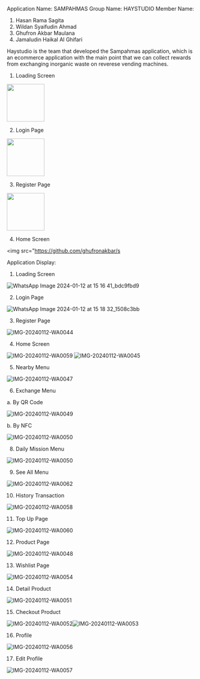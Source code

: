 Application Name:  SAMPAHMAS
Group Name:  HAYSTUDIO
Member Name:
1) Hasan Rama Sagita
2) Wildan Syaifudin Ahmad
3) Ghufron Akbar Maulana
4) Jamaludin Haikal Al Ghifari

Haystudio is the team that developed the Sampahmas application,
which is an ecommerce application with the main point that we can
collect rewards from exchanging inorganic waste on reverese 
vending machines.

1. Loading Screen

<img src="https://github.com/ghufronakbar/sampahmas/assets/104415819/8868a1e2-6ad5-47ab-a98c-9913282965ae" width="100">

2. Login Page

<img src="https://github.com/ghufronakbar/sampahmas/assets/104415819/7f014126-7105-46ed-b7a1-883cd3bf0dff" width="100">

3. Register Page

<img src="https://github.com/ghufronakbar/sampahmas/assets/104415819/f7a22976-ccf9-4ff9-9644-36547a5a0922" width="100">

4. Home Screen

<img src="https://github.com/ghufronakbar/s

Application Display:

1. Loading Screen


![WhatsApp Image 2024-01-12 at 15 16 41_bdc9fbd9](https://github.com/ghufronakbar/sampahmas/assets/104415819/8868a1e2-6ad5-47ab-a98c-9913282965ae)


2. Login Page


![WhatsApp Image 2024-01-12 at 15 18 32_1508c3bb](https://github.com/ghufronakbar/sampahmas/assets/104415819/7f014126-7105-46ed-b7a1-883cd3bf0dff)


3. Register Page


![IMG-20240112-WA0044](https://github.com/ghufronakbar/sampahmas/assets/104415819/f7a22976-ccf9-4ff9-9644-36547a5a0922)


4. Home Screen


![IMG-20240112-WA0059](https://github.com/ghufronakbar/sampahmas/assets/104415819/1cd2434c-c56e-4045-94e0-91563859d336) ![IMG-20240112-WA0045](https://github.com/ghufronakbar/sampahmas/assets/104415819/b8b532de-4257-4c6e-815f-bd25283ed9e6)

5. Nearby Menu


![IMG-20240112-WA0047](https://github.com/ghufronakbar/sampahmas/assets/104415819/87b2897c-0d68-48a4-b82d-ceafb7aa753a)

6. Exchange Menu

a. By QR Code

![IMG-20240112-WA0049](https://github.com/ghufronakbar/sampahmas/assets/104415819/e6f187ce-b200-42b3-92e1-0b7bb2ad2fca)

b. By NFC

![IMG-20240112-WA0050](https://github.com/ghufronakbar/sampahmas/assets/104415819/ba055a82-025e-421e-b4b3-5242a9f16839)


8. Daily Mission Menu


![IMG-20240112-WA0050](https://github.com/ghufronakbar/sampahmas/assets/104415819/07a9f548-9fd3-463f-8378-74dbae924c1e)

9. See All Menu


![IMG-20240112-WA0062](https://github.com/ghufronakbar/sampahmas/assets/104415819/5f14bd4c-2e6e-42b6-9633-ce5814e296cf)


10. History Transaction


![IMG-20240112-WA0058](https://github.com/ghufronakbar/sampahmas/assets/104415819/354f5946-ed9a-433c-aed2-a7650270013d)

11. Top Up Page


![IMG-20240112-WA0060](https://github.com/ghufronakbar/sampahmas/assets/104415819/cc6c4488-a32d-4316-b3e3-c6e9aae07de5)


12. Product Page


![IMG-20240112-WA0048](https://github.com/ghufronakbar/sampahmas/assets/104415819/ee80e6a6-553e-41ee-b95c-76253ca8de25)


13. Wishlist Page


![IMG-20240112-WA0054](https://github.com/ghufronakbar/sampahmas/assets/104415819/45ab6046-3a47-4376-b371-6128994e45de)

14. Detail Product


![IMG-20240112-WA0051](https://github.com/ghufronakbar/sampahmas/assets/104415819/801eba01-8ad8-428e-883d-b89706caef52)

15. Checkout Product


![IMG-20240112-WA0052](https://github.com/ghufronakbar/sampahmas/assets/104415819/09e9a37e-bbdc-4563-b8d9-7b4056f9caf1)![IMG-20240112-WA0053](https://github.com/ghufronakbar/sampahmas/assets/104415819/69fa2a5f-d60c-4a4b-8d09-8a4e6fa2b521)

16. Profile


![IMG-20240112-WA0056](https://github.com/ghufronakbar/sampahmas/assets/104415819/526b9c80-9ddd-4412-97f4-a878bd92da33)

17. Edit Profile


![IMG-20240112-WA0057](https://github.com/ghufronakbar/sampahmas/assets/104415819/57a5a7ba-5a8a-4406-b62a-c6569524fdd5)
